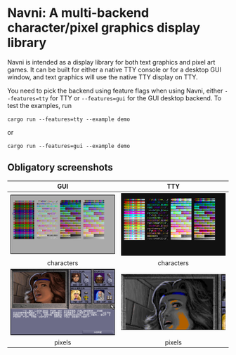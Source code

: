 # Navni: A multi-backend character/pixel graphics display library

Navni is intended as a display library for both text graphics and pixel art
games. It can be built for either a native TTY console or for a desktop GUI
window, and text graphics will use the native TTY display on TTY.

You need to pick the backend using feature flags when using Navni, either
`--features=tty` for TTY or `--features=gui` for the GUI desktop backend.
To test the examples, run

    cargo run --features=tty --example demo

or

    cargo run --features=gui --example demo

## Obligatory screenshots

GUI | TTY
:---:|:---:
![](img/gui-demo.png) | ![](img/tty-demo.png)
characters | characters
![](img/gui-img.png) | ![](img/tty-img.png)
pixels | pixels
